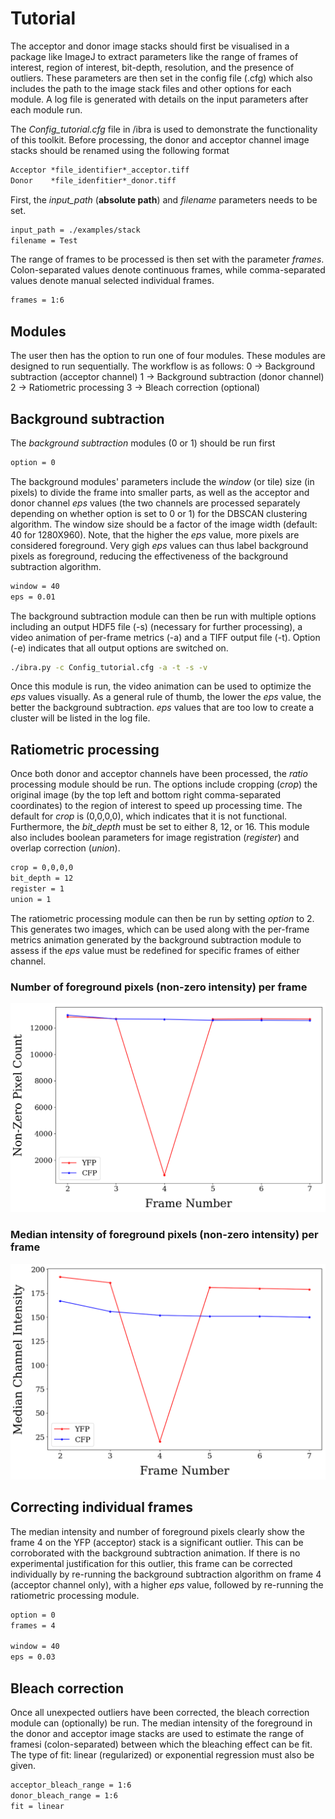# Tutorial
The acceptor and donor image stacks should first be visualised in a package like ImageJ to extract parameters like the range of frames of interest, region of interest, bit-depth, resolution, and the presence of outliers. These parameters are then set in the config file (.cfg) which also includes the path to the image stack files and other options for each module. A log file is generated with details on the input parameters after each module run.

The *Config_tutorial.cfg* file in /ibra is used to demonstrate the functionality of this toolkit. Before processing, the donor and acceptor channel image stacks should be renamed using the following format
```txt
Acceptor *file_identifier*_acceptor.tiff
Donor    *file_idenfitier*_donor.tiff
```
First, the *input_path* (**absolute path**) and *filename* parameters needs to be set.
```txt
input_path = ./examples/stack 
filename = Test
```

The range of frames to be processed is then set with the parameter *frames*. Colon-separated values denote continuous frames, while comma-separated values denote manual selected individual frames. 
```txt
frames = 1:6
```

## Modules
The user then has the option to run one of four modules. These modules are designed to run sequentially. The workflow is as follows:
0 -> Background subtraction (acceptor channel)
1 -> Background subtraction (donor channel)
2 -> Ratiometric processing
3 -> Bleach correction (optional)

## Background subtraction
The *background subtraction* modules (0 or 1) should be run first
```txt
option = 0
```

The background modules' parameters include the *window* (or tile) size (in pixels) to divide the frame into smaller parts, as well as the acceptor and donor channel *eps* values (the two channels are processed separately depending on whether option is set to 0 or 1) for the DBSCAN clustering algorithm. The window size should be a factor of the image width (default: 40 for 1280X960).
Note, that the higher the *eps* value, more pixels are considered foreground. Very gigh *eps* values can thus label background pixels as foreground, reducing the effectiveness of the background subtraction algorithm.
```txt
window = 40
eps = 0.01
```

The background subtraction module can then be run with multiple options including an output HDF5 file (-s) (necessary for further processing), a video animation of per-frame metrics (-a) and a TIFF output file (-t). Option (-e) indicates that all output options are switched on.
```bash
./ibra.py -c Config_tutorial.cfg -a -t -s -v
```
Once this module is run, the video animation can be used to optimize the *eps* values visually. As a general rule of thumb, the lower the *eps* value, the better the background subtraction. *eps* values that are too low to create a cluster will be listed in the log file. 

## Ratiometric processing
Once both donor and acceptor channels have been processed, the *ratio* processing module should be run. The options include cropping (*crop*) the original image (by the top left and bottom right comma-separated coordinates) to the region of interest to speed up processing time. The default for *crop* is (0,0,0,0), which indicates that it is not functional. Furthermore, the *bit_depth* must be set to either 8, 12, or 16. This module also includes boolean parameters for image registration (*register*) and overlap correction (*union*). 
```txt
crop = 0,0,0,0
bit_depth = 12
register = 1
union = 1
```

The ratiometric processing module can then be run by setting *option* to 2. This generates two images, which can be used along with the per-frame metrics animation generated by the background subtraction module to assess if the *eps* value must be redefined for specific frames of either channel.

### Number of foreground pixels (non-zero intensity) per frame
![Pixel Count](images/Test_pixelcount.png)

### Median intensity of foreground pixels (non-zero intensity) per frame
![Intensity](images/Test_intensity_nonbleach.png)

## Correcting individual frames
The median intensity and number of foreground pixels clearly show the frame 4 on the YFP (acceptor) stack is a significant outlier. This can be corroborated with the background subtraction animation. If there is no experimental justification for this outlier, this frame can be corrected individually by re-running the background subtraction algorithm on frame 4 (acceptor channel only), with a higher *eps* value, followed by re-running the ratiometric processing module.
```txt
option = 0
frames = 4

window = 40
eps = 0.03
```

## Bleach correction
Once all unexpected outliers have been corrected, the bleach correction module can (optionally) be run. The median intensity of the foreground in the donor and acceptor image stacks are used to estimate the range of framesi (colon-separated) between which the bleaching effect can be fit. The type of fit: linear (regularized) or exponential regression must also be given.
```txt
acceptor_bleach_range = 1:6
donor_bleach_range = 1:6
fit = linear
```
